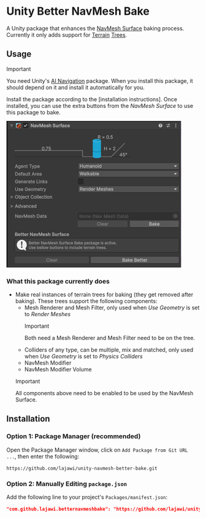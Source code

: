 # Unity Better NavMesh Bake

A Unity package that enhances the [NavMesh Surface](https://docs.unity3d.com/Packages/com.unity.ai.navigation@2.0/manual/NavMeshSurface.html) baking process. Currently it only adds support for [Terrain](https://docs.unity3d.com/Manual/script-Terrain.html) [Trees](https://docs.unity3d.com/Manual/terrain-Trees-Landing.html).

## Usage

> [!IMPORTANT]
> You need Unity's [AI Navigation](https://docs.unity3d.com/Packages/com.unity.ai.navigation@2.0/manual/index.html) package. When you install this package, it should depend on it and install it automatically for you.

Install the package according to the [installation instructions]. Once installed, you can use the extra buttons from the *NavMesh Surface* to use this package to bake.

![alt text](./Documentation~/images/image.png)

### What this package currently does

- Make real instances of terrain trees for baking (they get removed after baking). These trees support the following components:
  - Mesh Renderer and Mesh Filter, only used when *Use Geometry* is set to *Render Meshes*
    > [!IMPORTANT]
    > Both need a Mesh Renderer and Mesh Filter need to be on the tree.
  - Colliders of any type, can be multiple, mix and matched, only used when *Use Geometry* is set to *Physics Colliders*
  - NavMesh Modifier
  - NavMesh Modifier Volume
  > [!IMPORTANT]
  > All components above need to be enabled to be used by the NavMesh Surface.

## Installation

### Option 1: Package Manager (recommended)

Open the Package Manager window, click on `Add Package from Git URL ...`, then enter the following:

```
https://github.com/lajawi/unity-navmesh-better-bake.git
```

### Option 2: Manually Editing `package.json`

Add the following line to your project's `Packages/manifest.json`:

```json
"com.github.lajawi.betternavmeshbake": "https://github.com/lajawi/unity-navmesh-better-bake.git"
```
